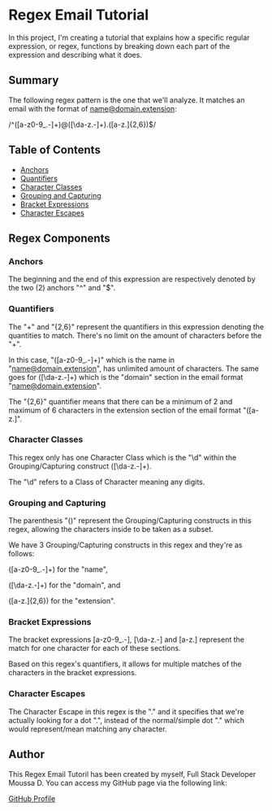 # Regex Email Tutorial

In this project, I'm creating a tutorial that explains how a specific regular expression, or regex, functions by breaking down each part of the expression and describing what it does.

## Summary

The following regex pattern is the one that we'll analyze. It matches an email with the format of name@domain.extension:

/^([a-z0-9_\.-]+)@([\da-z\.-]+)\.([a-z\.]{2,6})$/

## Table of Contents

- [Anchors](#anchors)
- [Quantifiers](#quantifiers)
- [Character Classes](#character-classes)
- [Grouping and Capturing](#grouping-and-capturing)
- [Bracket Expressions](#bracket-expressions)
- [Character Escapes](#character-escapes)



## Regex Components


### Anchors

The beginning and the end of this expression are respectively denoted by the two (2) anchors "^" and "$".

### Quantifiers

The "+" and "{2,6}" represent the quantifiers in this expression denoting the quantities to match. There's no limit on the amount of characters before the "+". 

In this case, "([a-z0-9_\.-]+)" which is the name in "name@domain.extension", has unlimited amount of characters. The same goes for ([\da-z\.-]+) which is the "domain" section in the email format "name@domain.extension".

The "{2,6}" quantifier means that there can be a minimum of 2 and maximum of 6 characters in the extension section of the email format "([a-z\.]".

### Character Classes

This regex only has one Character Class which is the "\d" within the Grouping/Capturing construct ([\da-z\.-]+).

The "\d" refers to a Class of Character meaning any digits.

### Grouping and Capturing

The parenthesis "()" represent the Grouping/Capturing constructs in this regex, allowing the characters inside to be taken as a subset.

We have 3 Grouping/Capturing constructs in this regex and they're as follows:

([a-z0-9_\.-]+) for the "name",

([\da-z\.-]+) for the "domain", and

([a-z\.]{2,6}) for the "extension".

### Bracket Expressions

The bracket expressions [a-z0-9_\.-], [\da-z\.-] and [a-z\.] represent the match for one character for each of these sections.

Based on this regex's quantifiers, it allows for multiple matches of the characters in the bracket expressions.

### Character Escapes

The Character Escape in this regex is the "\." and it specifies that we're actually looking for a dot ".", instead of the normal/simple dot "." which would represent/mean matching any character.

## Author

This Regex Email Tutoril has been created by myself, Full Stack Developer Moussa D. You can access my GitHub page via the following link:

[GitHub Profile](https://github.com/TheAnswer07)
